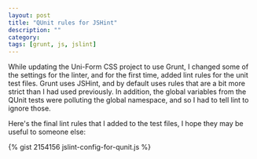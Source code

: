 ```yaml
---
layout: post
title: "QUnit rules for JSHint"
description: ""
category: 
tags: [grunt, js, jslint]
---
```


While updating the Uni-Form CSS project to use Grunt, I changed some of the
settings for the linter, and for the first time, added lint rules for the
unit test files. Grunt uses JSHint, and by default uses rules that are a bit
more strict than I had used previously. In addition, the global variables from
the QUnit tests were polluting the global namespace, and so I had to tell lint
to ignore those.

Here's the final lint rules that I added to the test files, I hope they may be
useful to someone else:

{% gist 2154156 jslint-config-for-qunit.js %}